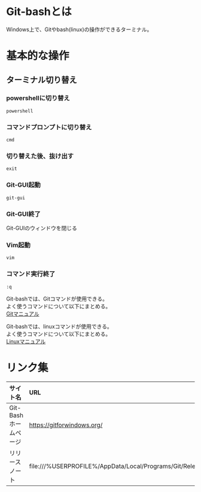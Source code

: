 # Git-bashとは  
Windows上で、Gitやbash(linux)の操作ができるターミナル。  
# 基本的な操作  
## ターミナル切り替え  
### powershellに切り替え  
~~~
powershell
~~~
### コマンドプロンプトに切り替え  
~~~
cmd
~~~
### 切り替えた後、抜け出す  
~~~
exit
~~~
### Git-GUI起動
~~~
git-gui
~~~
### Git-GUI終了
Git-GUIのウィンドウを閉じる

### Vim起動
~~~
vim
~~~
### コマンド実行終了
~~~
:q
~~~
Git-bashでは、Gitコマンドが使用できる。  
よく使うコマンドについて以下にまとめる。  
[Gitマニュアル](./help_git.md)  

Git-bashでは、linuxコマンドが使用できる。  
よく使うコマンドについて以下にまとめる。  
[Linuxマニュアル](./help_linux.md)  

# リンク集
|サイト名|URL|補足|
|:--|:--|:--|
|Git-Bashホームページ|https://gitforwindows.org/||
|リリースノート|file:///%USERPROFILE%/AppData/Local/Programs/Git/ReleaseNotes.html||
